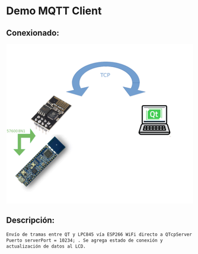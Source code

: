 # Demo MQTT Client
## Conexionado:
![QTcpServer_demo.jpg](./QTcpServer_demo.jpg)

## Descripción:
	Envío de tramas entre QT y LPC845 vía ESP266 WiFi directo a QTcpServer
	Puerto serverPort = 10234; . Se agrega estado de conexión y actualización de datos al LCD.


